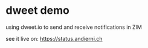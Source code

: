 # dweet demo

using dweet.io to send and receive notifications in ZIM

see it live on: https://status.andierni.ch
